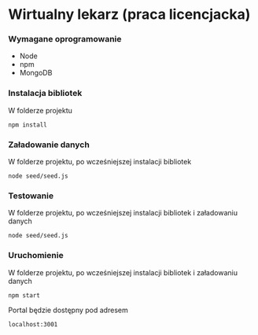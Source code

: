 
# Wirtualny lekarz (praca licencjacka)

### Wymagane oprogramowanie
* Node
* npm
* MongoDB 

### Instalacja bibliotek
W folderze projektu
```
npm install
```

### Załadowanie danych
W folderze projektu, po wcześniejszej instalacji bibliotek
```
node seed/seed.js
```
### Testowanie
W folderze projektu, po wcześniejszej instalacji bibliotek i załadowaniu danych
```
node seed/seed.js
```

### Uruchomienie
W folderze projektu, po wcześniejszej instalacji bibliotek i załadowaniu danych
```
npm start
```

Portal będzie dostępny pod adresem 
```
localhost:3001
```
